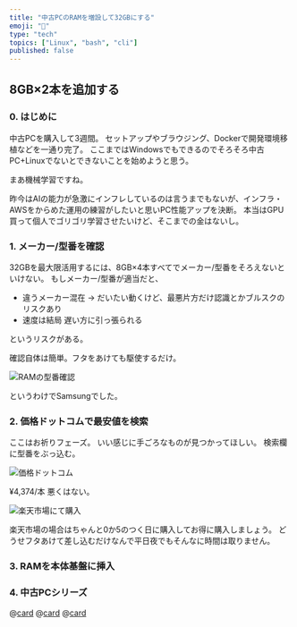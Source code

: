 ```yaml
---
title: "中古PCのRAMを増設して32GBにする"
emoji: "💾"
type: "tech"
topics: ["Linux", "bash", "cli"]
published: false
---
```


## 8GB×2本を追加する

### 0. はじめに

中古PCを購入して3週間。
セットアップやブラウジング、Dockerで開発環境移植などを一通り完了。
ここまではWindowsでもできるのでそろそろ中古PC+Linuxでないとできないことを始めようと思う。

まあ機械学習ですね。

昨今はAIの能力が急激にインフレしているのは言うまでもないが、インフラ・AWSをからめた運用の練習がしたいと思いPC性能アップを決断。
本当はGPU買って個人でゴリゴリ学習させたいけど、そこまでの金はないし。

### 1. メーカー/型番を確認

32GBを最大限活用するには、8GB×4本すべてでメーカー/型番をそろえないといけない。
もしメーカー/型番が適当だと、

- 違うメーカー混在 → だいたい動くけど、最悪片方だけ認識とかブルスクのリスクあり
- 速度は結局 遅い方に引っ張られる

というリスクがある。

確認自体は簡単。フタをあけても駆使するだけ。

![RAMの型番確認](https://storage.googleapis.com/zenn-user-upload/0be1f2b0f8ab-20250823.png)

というわけでSamsungでした。

### 2. 価格ドットコムで最安値を検索

ここはお祈りフェーズ。
いい感じに手ごろなものが見つかってほしい。
検索欄に型番をぶっ込む。

![価格ドットコム](https://storage.googleapis.com/zenn-user-upload/f53b5b5f1aca-20250823.png)

¥4,374/本
悪くはない。

![楽天市場にて購入](https://storage.googleapis.com/zenn-user-upload/8fc0f9f64323-20250823.png)

楽天市場の場合はちゃんと0か5のつく日に購入してお得に購入しましょう。
どうせフタあけて差し込むだけなんで平日夜でもそんなに時間は取りません。

### 3. RAMを本体基盤に挿入



### 4. 中古PCシリーズ

@[card](https://zenn.dev/nickelth/articles/optiplexsetup01)
@[card](https://zenn.dev/nickelth/articles/optiplexsetup02mint)
@[card](https://zenn.dev/nickelth/articles/optiplexsetup03rmhdd)